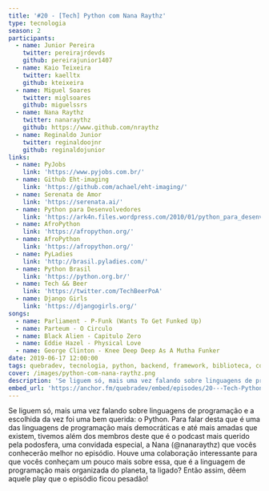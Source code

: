 ```yaml
---
title: '#20 - [Tech] Python com Nana Raythz'
type: tecnologia
season: 2
participants:
  - name: Junior Pereira
    twitter: pereirajrdevds
    github: pereirajunior1407
  - name: Kaio Teixeira
    twitter: kaelltx
    github: kteixeira
  - name: Miguel Soares
    twitter: miglsoares
    github: miguelssrs
  - name: Nana Raythz
    twitter: nanaraythz
    github: https://www.github.com/nraythz
  - name: Reginaldo Junior
    twitter: reginaldoojnr
    github: reginaldojunior
links:
  - name: PyJobs
    link: 'https://www.pyjobs.com.br/'
  - name: Github Eht-imaging
    link: 'https://github.com/achael/eht-imaging/'
  - name: Serenata de Amor
    link: 'https://serenata.ai/'
  - name: Python para Desenvolvedores
    link: 'https://ark4n.files.wordpress.com/2010/01/python_para_desenvolvedores_2ed.pdf'
  - name: AfroPython
    link: 'https://afropython.org/'
  - name: AfroPython
    link: 'https://afropython.org/'
  - name: PyLadies
    link: 'http://brasil.pyladies.com/'
  - name: Python Brasil
    link: 'https://python.org.br/'
  - name: Tech && Beer
    link: 'https://twitter.com/TechBeerPoA'
  - name: Django Girls
    link: 'https://djangogirls.org/'
songs:
  - name: Parliament - P-Funk (Wants To Get Funked Up)
  - name: Parteum - O Circulo
  - name: Black Alien - Capitulo Zero
  - name: Eddie Hazel - Physical Love
  - name: George Clinton - Knee Deep Deep As A Mutha Funker
date: 2019-06-17 12:00:00
tags: quebradev, tecnologia, python, backend, framework, biblioteca, conhecimento, tech
cover: /images/python-com-nana-raythz.png
description: 'Se liguem só, mais uma vez falando sobre linguagens de programação e a escolhida da vez foi uma bem querida: o Python.'
embed_url: 'https://anchor.fm/quebradev/embed/episodes/20---Tech-Python-com-Nana-Raythz-eclvb8'
---
```


Se liguem só, mais uma vez falando sobre linguagens de programação e a escolhida da vez foi uma bem querida: o Python.
Para falar desta que é uma das linguagens de programação mais democráticas e até mais amadas que existem, tivemos além dos membros deste que é o podcast mais querido pela podosfera, uma convidada especial, a Nana (@nanaraythz) que vocês conhecerão melhor no episódio. Houve uma colaboração interessante para que vocês conheçam um pouco mais sobre essa, que é a linguagem de programação mais organizada do planeta, ta ligado? Então assim, dêem aquele play que o episódio ficou pesadão!
